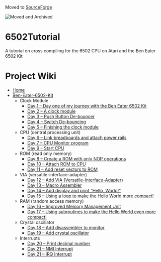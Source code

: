 Moved to [SourceForge](https://sourceforge.net/projects/tutorial-6502/)

![Moved and Archived](https://repository-images.githubusercontent.com/31208484/6c58e800-0d76-11eb-9d04-92456b4b7510)

# 6502Tutorial

A tutorial on cross compiling for the 6502 CPU on Atari and the Ben Eater 6502 Kit

# Project Wiki

* [Home](https://gitlab.com/krischik/6502Tutorial/-/wikis/Home.md)
* [Ben-Eater-6502-Kit](https://gitlab.com/krischik/6502Tutorial/-/wikis/Ben-Eater-6502-Kit)
    * Clock Module
        - [Day 1 – Day one of my journey with the Ben Eater 6502 Kit](Ben-Eater-6502-Kit/Day-1)
        - [Day 2 – A clock module](Ben-Eater-6502-Kit/Day-2)
        - [Day 3 – Push Button De-bouncer](Ben-Eater-6502-Kit/Day-3)
        - [Day 4 – Switch De-bouncing](Ben-Eater-6502-Kit/Day-4)
        - [Day 5 – Finishing the clock module](Ben-Eater-6502-Kit/Day-5)
    * CPU (central processing unit)
        - [Day 6 – Link breadboards and attach power rails](Ben-Eater-6502-Kit/Day-6)
        - [Day 7 – CPU Monitor program](https://gitlab.com/krischik/6502Tutorial/-/wikis/Ben-Eater-6502-Kit/Day-7)
        - [Day 9 – Start CPU](https://gitlab.com/krischik/6502Tutorial/-/wikis/Ben-Eater-6502-Kit/Day-9)
    * ROM (read only memory)
        - [Day 8 – Create a ROM with only NOP operations](https://gitlab.com/krischik/6502Tutorial/-/wikis/Ben-Eater-6502-Kit/Day-8)
        - [Day 10 – Attach ROM to CPU](https://gitlab.com/krischik/6502Tutorial/-/wikis/Ben-Eater-6502-Kit/Day-10)
        - [Day 11 – Add reset vectors to ROM](https://gitlab.com/krischik/6502Tutorial/-/wikis/Ben-Eater-6502-Kit/Day-11)
    * VIA (versatile-interface-adapter)
        - [Day 12 – Add VIA (Versatile-Interface-Adapter)](https://gitlab.com/krischik/6502Tutorial/-/wikis/Ben-Eater-6502-Kit/Day-12)
        - [Day 13 – Macro Assembler](https://gitlab.com/krischik/6502Tutorial/-/wikis/Ben-Eater-6502-Kit/Day-13)
        - [Day 14 – Add display and print “Hello, World!”](https://gitlab.com/krischik/6502Tutorial/-/wikis/Ben-Eater-6502-Kit/Day-14)
        - [Day 15 – Using a loop to make the Hello World more compact!](https://gitlab.com/krischik/6502Tutorial/-/wikis/Ben-Eater-6502-Kit/Day-15)
    * RAM (random access memory)
        - [Day 16 – Improved Memory Management Unit](https://gitlab.com/krischik/6502Tutorial/-/wikis/Ben-Eater-6502-Kit/Day-16)
        - [Day 17 – Using subroutines to make the Hello World even more compact!](https://gitlab.com/krischik/6502Tutorial/-/wikis/Ben-Eater-6502-Kit/Day-11)
    * Crystal oscillator
        - [Day 18 – Add disassembler to monitor](https://gitlab.com/krischik/6502Tutorial/-/wikis/Ben-Eater-6502-Kit/Day-18)
        - [Day 19 – Add crystal oscillator](https://gitlab.com/krischik/6502Tutorial/-/wikis/Ben-Eater-6502-Kit/Day-19)
    * Interrupts
        - [Day 20 – Print decimal number](https://gitlab.com/krischik/6502Tutorial/-/wikis/Ben-Eater-6502-Kit/Day-20)
        - [Day 21 – NMI Interrupt](https://gitlab.com/krischik/6502Tutorial/-/wikis/Ben-Eater-6502-Kit/Day-21)
        - [Day 21 – IRQ Interrupt](https://gitlab.com/krischik/6502Tutorial/-/wikis/Ben-Eater-6502-Kit/Day-22)

<!-- vim: set wrap tabstop=8 shiftwidth=4 softtabstop=4 expandtab : -->
<!-- vim: set textwidth=0 filetype=markdown foldmethod=marker spell : -->
<!-- vim: set spell spelllang=en_gb : -->
